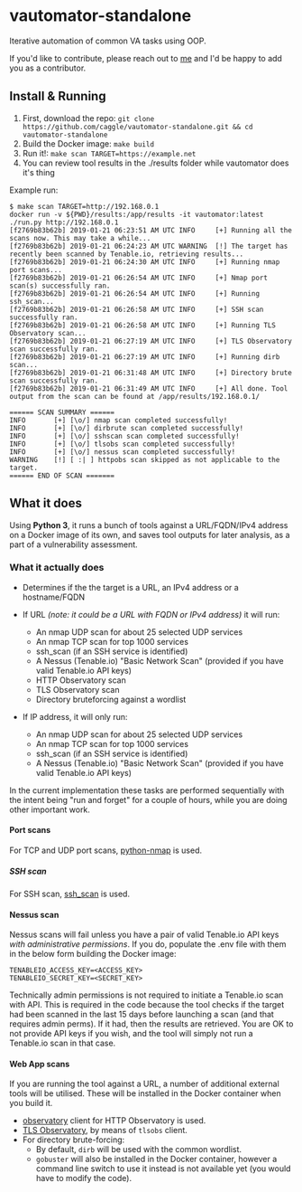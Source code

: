 # vautomator-standalone
Iterative automation of common VA tasks using OOP.

If you'd like to contribute, please reach out to [me](https://mozillians.org/en-US/u/Cag/) and I'd be happy to add you as a contributor.

## Install & Running 

1. First, download the repo: `git clone https://github.com/caggle/vautomator-standalone.git && cd vautomator-standalone`
2. Build the Docker image: `make build`
3. Run it!: `make scan TARGET=https://example.net`
4. You can review tool results in the ./results folder while vautomator does it's thing

Example run:
```
$ make scan TARGET=http://192.168.0.1
docker run -v ${PWD}/results:/app/results -it vautomator:latest ./run.py http://192.168.0.1
[f2769b83b62b] 2019-01-21 06:23:51 AM UTC INFO     [+] Running all the scans now. This may take a while...
[f2769b83b62b] 2019-01-21 06:24:23 AM UTC WARNING  [!] The target has recently been scanned by Tenable.io, retrieving results...
[f2769b83b62b] 2019-01-21 06:24:30 AM UTC INFO     [+] Running nmap port scans...
[f2769b83b62b] 2019-01-21 06:26:54 AM UTC INFO     [+] Nmap port scan(s) successfully ran.
[f2769b83b62b] 2019-01-21 06:26:54 AM UTC INFO     [+] Running ssh_scan...
[f2769b83b62b] 2019-01-21 06:26:58 AM UTC INFO     [+] SSH scan successfully ran.
[f2769b83b62b] 2019-01-21 06:26:58 AM UTC INFO     [+] Running TLS Observatory scan...
[f2769b83b62b] 2019-01-21 06:27:19 AM UTC INFO     [+] TLS Observatory scan successfully ran.
[f2769b83b62b] 2019-01-21 06:27:19 AM UTC INFO     [+] Running dirb scan...
[f2769b83b62b] 2019-01-21 06:31:48 AM UTC INFO     [+] Directory brute scan successfully ran.
[f2769b83b62b] 2019-01-21 06:31:49 AM UTC INFO     [+] All done. Tool output from the scan can be found at /app/results/192.168.0.1/

====== SCAN SUMMARY ======
INFO       [+] [\o/] nmap scan completed successfully!
INFO       [+] [\o/] dirbrute scan completed successfully!
INFO       [+] [\o/] sshscan scan completed successfully!
INFO       [+] [\o/] tlsobs scan completed successfully!
INFO       [+] [\o/] nessus scan completed successfully!
WARNING    [!] [ :| ] httpobs scan skipped as not applicable to the target.
====== END OF SCAN =======
```

## What it does

Using **Python 3**, it runs a bunch of tools against a URL/FQDN/IPv4 address on a Docker image of its own, and saves tool outputs for later analysis, as a part of a vulnerability assessment.

### What it actually does

* Determines if the the target is a URL, an IPv4 address or a hostname/FQDN
* If URL *(note: it could be a URL with FQDN or IPv4 address)* it will run:
  * An nmap UDP scan for about 25 selected UDP services
  * An nmap TCP scan for top 1000 services
  * ssh_scan (if an SSH service is identified)
  * A Nessus (Tenable.io) "Basic Network Scan" (provided if you have valid Tenable.io API keys)
  * HTTP Observatory scan
  * TLS Observatory scan
  * Directory bruteforcing against a wordlist
  
* If IP address, it will only run:
  * An nmap UDP scan for about 25 selected UDP services
  * An nmap TCP scan for top 1000 services
  * ssh_scan (if an SSH service is identified)
  * A Nessus (Tenable.io) "Basic Network Scan" (provided if you have valid Tenable.io API keys)
  
In the current implementation these tasks are performed sequentially with the intent being "run and forget" for a couple of hours, while you are doing other important work.

#### Port scans

For TCP and UDP port scans, [python-nmap](https://pypi.org/project/python-nmap/) is used.

##### SSH scan

For SSH scan, [ssh_scan](https://github.com/mozilla/ssh_scan) is used.

#### Nessus scan

Nessus scans will fail unless you have a pair of valid Tenable.io API keys *with administrative permissions*. If you do, populate the .env file with them in the below form building the Docker image:

```
TENABLEIO_ACCESS_KEY=<ACCESS_KEY>
TENABLEIO_SECRET_KEY=<SECRET_KEY>
```

Technically admin permissions is not required to initiate a Tenable.io scan with API. This is required in the code because the tool checks if the target had been scanned in the last 15 days before launching a scan (and that requires admin perms). If it had, then the results are retrieved.
You are OK to not provide API keys if you wish, and the tool will simply not run a Tenable.io scan in that case.

#### Web App scans

If you are running the tool against a URL, a number of additional external tools will be utilised. These will be installed in the Docker container when you build it.
* [observatory](https://github.com/mozilla/observatory-cli) client for HTTP Observatory is used.
* [TLS Observatory](https://github.com/mozilla/tls-observatory), by means of `tlsobs` client.
* For directory brute-forcing:
  * By default, `dirb` will be used with the common wordlist.
  * `gobuster` will also be installed in the Docker container, however a command line switch to use it instead is not available yet (you would have to modify the code).
